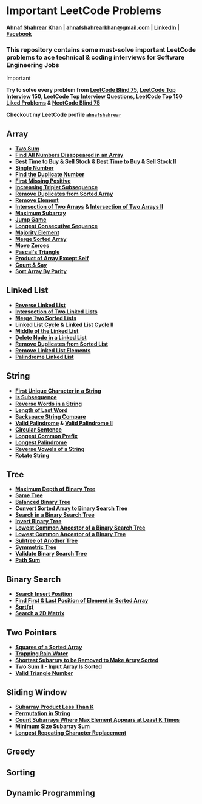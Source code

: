 # Important LeetCode Problems
**[Ahnaf Shahrear Khan](https://github.com/ahnafshahrear) | ahnafshahrearkhan@gmail.com | [LinkedIn](https://www.linkedin.com/in/ahnafshahrearkhan/) | [Facebook](https://www.facebook.com/ahnaf.shahrear.khan)**

### **This repository contains some must-solve important LeetCode problems to ace technical & coding interviews for Software Engineering Jobs**

> [!IMPORTANT]
> **Try to solve every problem from [LeetCode Blind 75](https://leetcode.com/studyplan/leetcode-75/), [LeetCode Top Interview 150](https://leetcode.com/studyplan/top-interview-150/), [LeetCode Top Interview Questions](https://leetcode.com/explore/interview/card/top-interview-questions-easy/), [LeetCode Top 150 Liked Problems](https://leetcode.com/studyplan/top-100-liked/) & [NeetCode Blind 75](https://github.com/ahnafshahrear/NeetCode-Blind-75)**

**Checkout my LeetCode profile [`ahnafshahrear`](https://leetcode.com/u/ahnafshahrear/)**



## Array
- **[Two Sum](https://leetcode.com/problems/two-sum/description/)**
- **[Find All Numbers Disappeared in an Array](https://leetcode.com/problems/find-all-numbers-disappeared-in-an-array/description/)**
- **[Best Time to Buy & Sell Stock](https://leetcode.com/problems/best-time-to-buy-and-sell-stock/description/) & [Best Time to Buy & Sell Stock II](https://leetcode.com/problems/best-time-to-buy-and-sell-stock-ii/description/)**
- **[Single Number](https://leetcode.com/problems/single-number/description/)**
- **[Find the Duplicate Number](https://leetcode.com/problems/find-the-duplicate-number/description/)**
- **[First Missing Positive](https://leetcode.com/problems/first-missing-positive/description/)**
- **[Increasing Triplet Subsequence](https://leetcode.com/problems/increasing-triplet-subsequence/description/)**
- **[Remove Duplicates from Sorted Array](https://leetcode.com/problems/remove-duplicates-from-sorted-array/description/)**
- **[Remove Element](https://leetcode.com/problems/remove-element/description/)**
- **[Intersection of Two Arrays](https://leetcode.com/problems/intersection-of-two-arrays/description/) & [Intersection of Two Arrays II](https://leetcode.com/problems/intersection-of-two-arrays-ii/description/)**
- **[Maximum Subarray](https://leetcode.com/problems/maximum-subarray/description/)**
- **[Jump Game](https://leetcode.com/problems/jump-game/description/)**
- **[Longest Consecutive Sequence](https://leetcode.com/problems/longest-consecutive-sequence/description/)**
- **[Majority Element](https://leetcode.com/problems/majority-element/description/)**
- **[Merge Sorted Array](https://leetcode.com/problems/merge-sorted-array/description/)**
- **[Move Zeroes](https://leetcode.com/problems/move-zeroes/description/)**
- **[Pascal's Triangle](https://leetcode.com/problems/pascals-triangle/description/)**
- **[Product of Array Except Self](https://leetcode.com/problems/product-of-array-except-self/description/)**
- **[Count & Say](https://leetcode.com/problems/count-and-say/description/)**
- **[Sort Array By Parity](https://leetcode.com/problems/sort-array-by-parity/description/)**



## Linked List
- **[Reverse Linked List](https://leetcode.com/problems/reverse-linked-list/description/)**
- **[Intersection of Two Linked Lists](https://leetcode.com/problems/intersection-of-two-linked-lists/description/)**
- **[Merge Two Sorted Lists](https://leetcode.com/problems/merge-two-sorted-lists/description/)**
- **[Linked List Cycle](https://leetcode.com/problems/linked-list-cycle/description/) & [Linked List Cycle II](https://leetcode.com/problems/linked-list-cycle-ii/description/)**
- **[Middle of the Linked List](https://leetcode.com/problems/middle-of-the-linked-list/description/)**
- **[Delete Node in a Linked List](https://leetcode.com/problems/delete-node-in-a-linked-list/description/)**
- **[Remove Duplicates from Sorted List](https://leetcode.com/problems/remove-duplicates-from-sorted-list/description/)**
- **[Remove Linked List Elements](https://leetcode.com/problems/remove-linked-list-elements/description/)**
- **[Palindrome Linked List](https://leetcode.com/problems/palindrome-linked-list/description/)**



## String
- **[First Unique Character in a String](https://leetcode.com/problems/first-unique-character-in-a-string/description/)**
- **[Is Subsequence](https://leetcode.com/problems/is-subsequence/description/)**
- **[Reverse Words in a String](https://leetcode.com/problems/reverse-words-in-a-string/description/)**
- **[Length of Last Word](https://leetcode.com/problems/length-of-last-word/description/)**
- **[Backspace String Compare](https://leetcode.com/problems/backspace-string-compare/description/)**
- **[Valid Palindrome](https://leetcode.com/problems/valid-palindrome/description/) & [Valid Palindrome II](https://leetcode.com/problems/valid-palindrome-ii/description/)**
- **[Circular Sentence](https://leetcode.com/problems/circular-sentence/description/)**
- **[Longest Common Prefix](https://leetcode.com/problems/longest-common-prefix/description/)**
- **[Longest Palindrome](https://leetcode.com/problems/longest-palindrome/description/)**
- **[Reverse Vowels of a String](https://leetcode.com/problems/reverse-vowels-of-a-string/description/)**
- **[Rotate String](https://leetcode.com/problems/rotate-string/description/)**



## Tree
- **[Maximum Depth of Binary Tree](https://leetcode.com/problems/maximum-depth-of-binary-tree/description/)**
- **[Same Tree](https://leetcode.com/problems/same-tree/description/)**
- **[Balanced Binary Tree](https://leetcode.com/problems/balanced-binary-tree/description/)**
- **[Convert Sorted Array to Binary Search Tree](https://leetcode.com/problems/convert-sorted-array-to-binary-search-tree/description/)**
- **[Search in a Binary Search Tree](https://leetcode.com/problems/search-in-a-binary-search-tree/description/)**
- **[Invert Binary Tree](https://leetcode.com/problems/invert-binary-tree/description/)**
- **[Lowest Common Ancestor of a Binary Search Tree](https://leetcode.com/problems/lowest-common-ancestor-of-a-binary-search-tree/description/)**
- **[Lowest Common Ancestor of a Binary Tree](https://leetcode.com/problems/lowest-common-ancestor-of-a-binary-tree/description/)**
- **[Subtree of Another Tree](https://leetcode.com/problems/subtree-of-another-tree/description/)**
- **[Symmetric Tree](https://leetcode.com/problems/symmetric-tree/description/)**
- **[Validate Binary Search Tree](https://leetcode.com/problems/validate-binary-search-tree/description/)**
- **[Path Sum](https://leetcode.com/problems/path-sum/description/)**



## Binary Search
- **[Search Insert Position](https://leetcode.com/problems/search-insert-position/description/)**
- **[Find First & Last Position of Element in Sorted Array](https://leetcode.com/problems/find-first-and-last-position-of-element-in-sorted-array/description/)**
- **[Sqrt(x)](https://leetcode.com/problems/sqrtx/description/)**
- **[Search a 2D Matrix](https://leetcode.com/problems/search-a-2d-matrix/description/)**



## Two Pointers
- **[Squares of a Sorted Array](https://leetcode.com/problems/squares-of-a-sorted-array/description/)**
- **[Trapping Rain Water](https://leetcode.com/problems/trapping-rain-water/description/)**
- **[Shortest Subarray to be Removed to Make Array Sorted](https://leetcode.com/problems/shortest-subarray-to-be-removed-to-make-array-sorted/description/)**
- **[Two Sum II - Input Array Is Sorted](https://leetcode.com/problems/two-sum-ii-input-array-is-sorted/description/)**
- **[Valid Triangle Number](https://leetcode.com/problems/valid-triangle-number/description/)**



## Sliding Window
- **[Subarray Product Less Than K](https://leetcode.com/problems/subarray-product-less-than-k/description/)**
- **[Permutation in String](https://leetcode.com/problems/permutation-in-string/description/)**
- **[Count Subarrays Where Max Element Appears at Least K Times](https://leetcode.com/problems/count-subarrays-where-max-element-appears-at-least-k-times/description/)**
- **[Minimum Size Subarray Sum](https://leetcode.com/problems/minimum-size-subarray-sum/description/)**
- **[Longest Repeating Character Replacement](https://leetcode.com/problems/longest-repeating-character-replacement/description/)**



## Greedy 
## Sorting
## Dynamic Programming
